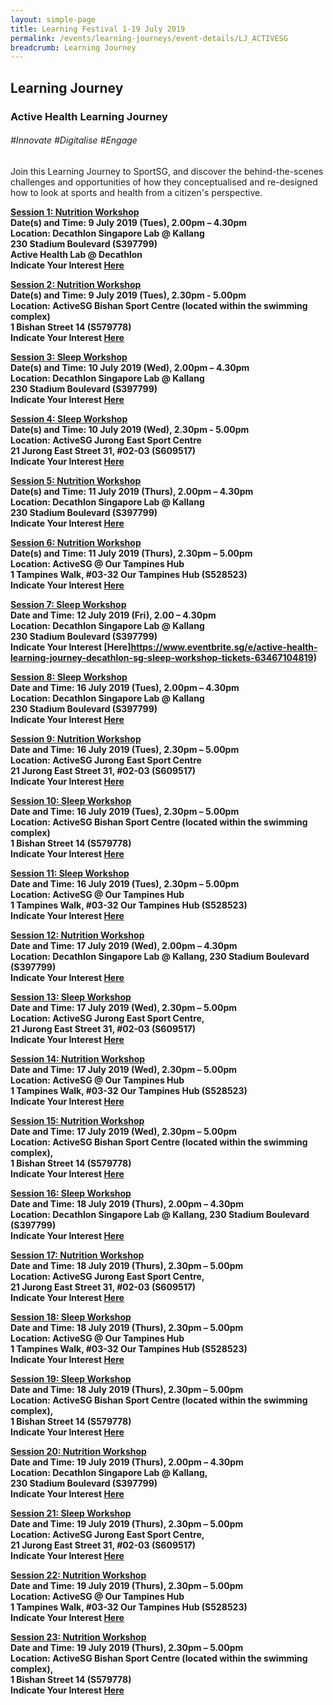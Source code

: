 ```yaml
---
layout: simple-page
title: Learning Festival 1-19 July 2019
permalink: /events/learning-journeys/event-details/LJ_ACTIVESG
breadcrumb: Learning Journey
---
```


## Learning Journey 
### Active Health Learning Journey

###### _#Innovate_ _#Digitalise_ _#Engage_

Join this Learning Journey to SportSG, and discover the behind-the-scenes challenges and opportunities of how they conceptualised and re-designed how to look at sports and health from a citizen's perspective.

<b><u>Session 1: Nutrition Workshop</u><br> 
**Date(s) and Time: 9 July 2019 (Tues), 2.00pm – 4.30pm** <br>
**Location: Decathlon Singapore Lab @ Kallang <br>230 Stadium Boulevard (S397799) <br>Active Health Lab @ Decathlon** <br>
**Indicate Your Interest [Here](https://www.eventbrite.sg/e/active-health-learning-journey-decathlon-sg-nutrition-workshop-tickets-63467157978)**

<b><u>Session 2: Nutrition Workshop</u><br> 
**Date(s) and Time: 9 July 2019 (Tues), 2.30pm - 5.00pm** <br>
**Location: ActiveSG Bishan Sport Centre (located within the swimming complex) <br>1 Bishan Street 14 (S579778)** <br>
**Indicate Your Interest [Here](https://www.eventbrite.sg/e/active-health-learning-journey-bishan-sport-centre-nutrition-workshop-tickets-63466938321)**

<b><u>Session 3: Sleep Workshop </u><br>
**Date(s) and Time: 10 July 2019 (Wed), 2.00pm – 4.30pm** <br>
**Location: Decathlon Singapore Lab @ Kallang <br>230 Stadium Boulevard (S397799)** <br>
**Indicate Your Interest [Here](https://www.eventbrite.sg/e/active-health-learning-journey-decathlon-sg-sleep-workshop-tickets-63466953366)**

<b><u>Session 4: Sleep Workshop</u><br>
**Date(s) and Time: 10 July 2019 (Wed), 2.30pm - 5.00pm** <br>
**Location: ActiveSG Jurong East Sport Centre <br> 21 Jurong East Street 31, #02-03 (S609517)** <br>
**Indicate Your Interest [Here](https://www.eventbrite.sg/e/active-health-learning-journey-jurong-east-sport-centre-sleep-workshop-tickets-63466965402)** 

<b><u>Session 5: Nutrition Workshop </u><br>
**Date(s) and Time: 11 July 2019 (Thurs), 2.00pm – 4.30pm**<br>
**Location: Decathlon Singapore Lab @ Kallang <br>230 Stadium Boulevard (S397799)** <br>
**Indicate Your Interest [Here](https://www.eventbrite.sg/e/active-health-learning-journey-decathlon-sg-nutrition-workshop-tickets-63467086765)**

<b><u>Session 6: Nutrition Workshop </u><br>
**Date(s) and Time: 11 July 2019 (Thurs), 2.30pm – 5.00pm** <br>
**Location: ActiveSG @ Our Tampines Hub <br>1 Tampines Walk, #03-32 Our Tampines Hub (S528523)** <br>
**Indicate Your Interest [Here](https://www.eventbrite.sg/e/active-health-learning-journey-our-tampines-hub-nutrition-workshop-tickets-63467097798)**

<b><u>Session 7: Sleep Workshop</u><br> 
**Date and Time: 12 July 2019 (Fri), 2.00 – 4.30pm**<br>
**Location: Decathlon Singapore Lab @ Kallang <br>230 Stadium Boulevard (S397799)**<br>
**Indicate Your Interest [Here]https://www.eventbrite.sg/e/active-health-learning-journey-decathlon-sg-sleep-workshop-tickets-63467104819)**

<b><u>Session 8: Sleep Workshop </u><br>
**Date and Time: 16 July 2019 (Tues), 2.00pm – 4.30pm** <br>
**Location: Decathlon Singapore Lab @ Kallang <br>230 Stadium Boulevard (S397799)** <br>
**Indicate Your Interest [Here](https://www.eventbrite.sg/e/active-health-learning-journey-decathlon-sg-sleep-workshop-tickets-63467885153)**

<b><u>Session 9: Nutrition Workshop </u><br>
**Date and Time: 16 July 2019 (Tues), 2.30pm – 5.00pm** <br>
**Location: ActiveSG Jurong East Sport Centre <br>21 Jurong East Street 31, #02-03 (S609517)** <br>
**Indicate Your Interest [Here](https://www.eventbrite.sg/e/active-health-learning-journey-jurong-east-sport-centre-nutrition-workshop-tickets-63467108831)**

<b><u>Session 10: Sleep Workshop</u><br> 
**Date and Time: 16 July 2019 (Tues), 2.30pm – 5.00pm** <br>
**Location: ActiveSG Bishan Sport Centre (located within the swimming complex) <br>1 Bishan Street 14 (S579778)** <br>
**Indicate Your Interest [Here](https://www.eventbrite.sg/e/active-health-learning-journey-bishan-sport-centre-sleep-workshop-tickets-63467115852)** 
  
<b><u>Session 11: Sleep Workshop </u><br>
**Date and Time: 16 July 2019 (Tues), 2.30pm – 5.00pm** <br>
**Location: ActiveSG @ Our Tampines Hub <br>1 Tampines Walk, #03-32 Our Tampines Hub (S528523)** <br>
**Indicate Your Interest [Here](https://www.eventbrite.sg/e/active-health-learning-journey-our-tampines-hub-sleep-workshop-tickets-63467130897)**

<b><u>Session 12: Nutrition Workshop</u><br> 
**Date and Time: 17 July 2019 (Wed), 2.00pm – 4.30pm** <br>
**Location: Decathlon Singapore Lab @ Kallang, 230 Stadium Boulevard (S397799)** <br>
**Indicate Your Interest [Here](https://www.eventbrite.sg/e/active-health-learning-journey-decathlon-sg-nutrition-workshop-tickets-63467134909)**

<b><u>Session 13: Sleep Workshop </u><br>
**Date and Time: 17 July 2019 (Wed), 2.30pm – 5.00pm** <br> 
**Location: ActiveSG Jurong East Sport Centre, <br>21 Jurong East Street 31, #02-03 (S609517)** <br>
**Indicate Your Interest [Here](https://www.eventbrite.sg/e/active-health-learning-journey-jurong-east-sport-centre-sleep-workshop-tickets-63467685556)**

<b><u>Session 14: Nutrition Workshop </u><br>
**Date and Time: 17 July 2019 (Wed), 2.30pm – 5.00pm**<br>
**Location: ActiveSG @ Our Tampines Hub <br>1 Tampines Walk, #03-32 Our Tampines Hub (S528523)** <br>
**Indicate Your Interest [Here](https://www.eventbrite.sg/e/active-health-learning-journey-our-tampines-hub-nutrition-workshop-tickets-63467805916)**

<b><u>Session 15: Nutrition Workshop </u><br>
**Date and Time: 17 July 2019 (Wed), 2.30pm – 5.00pm** <br>
**Location: ActiveSG Bishan Sport Centre (located within the swimming complex), <br>1 Bishan Street 14 (S579778)**<br>
**Indicate Your Interest [Here](https://www.eventbrite.sg/e/active-health-learning-journey-bishan-sport-centre-nutrition-workshop-tickets-63467561184)**

<b><u>Session 16: Sleep Workshop </u><br>
**Date and Time: 18 July 2019 (Thurs), 2.00pm – 4.30pm** <br>
**Location: Decathlon Singapore Lab @ Kallang, 230 Stadium Boulevard (S397799)**<br>
**Indicate Your Interest [Here](https://www.eventbrite.sg/e/active-health-learning-journey-decathlon-sg-sleep-workshop-tickets-63467917249)**

<b><u>Session 17: Nutrition Workshop </u><br>
**Date and Time: 18 July 2019 (Thurs), 2.30pm – 5.00pm** <br>
**Location: ActiveSG Jurong East Sport Centre, <br>21 Jurong East Street 31, #02-03 (S609517)** <br>
**Indicate Your Interest [Here](https://www.eventbrite.sg/e/active-health-learning-journey-jurong-east-sport-centre-nutrition-workshop-tickets-63467143936 )** 

<b><u>Session 18: Sleep Workshop </u><br>
**Date and Time: 18 July 2019 (Thurs), 2.30pm – 5.00pm** <br>
**Location: ActiveSG @ Our Tampines Hub <br>1 Tampines Walk, #03-32 Our Tampines Hub (S528523)** <br>
**Indicate Your Interest [Here](https://www.eventbrite.sg/e/active-health-learning-journey-our-tampines-hub-sleep-workshop-tickets-63467318458)**

<b><u>Session 19: Sleep Workshop </u><br>
**Date and Time: 18 July 2019 (Thurs), 2.30pm – 5.00pm** <br>
**Location: ActiveSG Bishan Sport Centre (located within the swimming complex), <br>1 Bishan Street 14 (S579778)** <br>
**Indicate Your Interest [Here](https://www.eventbrite.sg/e/active-health-learning-journey-bishan-sport-centre-sleep-workshop-tickets-63467139924)**

<b><u>Session 20: Nutrition Workshop </u><br>
**Date and Time: 19 July 2019 (Thurs), 2.00pm – 4.30pm** <br>
**Location: Decathlon Singapore Lab @ Kallang, <br>230 Stadium Boulevard (S397799)**<br>
**Indicate Your Interest [Here](https://www.eventbrite.sg/e/active-health-learning-journey-decathlon-sg-nutrition-workshop-tickets-63466841030)**

<b><u>Session 21: Sleep Workshop </u><br>
**Date and Time: 19 July 2019 (Thurs), 2.30pm – 5.00pm** <br>
**Location: ActiveSG Jurong East Sport Centre, <br>21 Jurong East Street 31, #02-03 (S609517)**<br>
**Indicate Your Interest [Here](https://www.eventbrite.sg/e/active-health-learning-journey-jurong-east-sport-centre-sleep-workshop-tickets-63467699598)**

<b><u>Session 22: Nutrition  Workshop</u><br> 
**Date and Time: 19 July 2019 (Thurs), 2.30pm – 5.00pm** <br>
**Location: ActiveSG @ Our Tampines Hub <br>1 Tampines Walk, #03-32 Our Tampines Hub (S528523)** <br>
**Indicate Your Interest [Here](https://www.eventbrite.sg/e/active-health-learning-journey-our-tampines-hub-nutrition-workshop-tickets-63467825976)**

<b><u>Session 23: Nutrition Workshop </u><br>
**Date and Time: 19 July 2019 (Thurs), 2.30pm – 5.00pm** <br>
**Location: ActiveSG Bishan Sport Centre (located within the swimming complex), <br>1 Bishan Street 14 (S579778)**<br>
**Indicate Your Interest [Here](https://www.eventbrite.sg/e/active-health-learning-journey-bishan-sport-centre-nutrition-workshop-tickets-63467576229)** 
